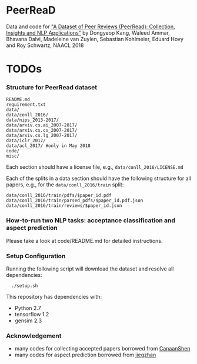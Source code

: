 # PeerReaD
Data and code for ["A Dataset of Peer Reviews (PeerRead): Collection, Insights and NLP Applications"](http://arxiv.org) by Dongyeop Kang, Waleed Ammar, Bhavana Dalvi, Madeleine van Zuylen, Sebastian Kohlmeier, Eduard Hovy and Roy Schwartz, NAACL 2018


# TODOs


### Structure for PeerRead dataset

```
README.md
requirement.txt
data/
data/conll_2016/
data/nips_2013-2017/
data/arxiv.cs.ai_2007-2017/
data/arxiv.cs.cs_2007-2017/
data/arxiv.cs.lg_2007-2017/
data/iclr_2017/
data/acl_2017/ #only in May 2018
code/
misc/
```

Each section should have a license file, e.g., `data/conll_2016/LICENSE.md`

Each of the splits in a data section should have the following structure for all papers, e.g., for the `data/conll_2016/train` split:
```
data/conll_2016/train/pdfs/$paper_id.pdf
data/conll_2016/train/parsed_pdfs/$paper_id.pdf.json
data/conll_2016/train/reviews/$paper_id.json
```


### How-to-run two NLP tasks: acceptance classification and aspect prediction
Please take a look at code/README.md for detailed instructions.


### Setup Configuration

Running the following script will download the dataset and resolve all dependencies:
```
  ./setup.sh
```

This repository has dependencies with:

 * Python 2.7
 * tensorflow 1.2
 * gensim 2.3

### Acknowledgement
 - many codes for collecting accepted papers borrowed from [CanaanShen](https://github.com/CanaanShen/DataProcessor/tree/master/src/Crawler)
 - many codes for aspect prediction borrowed from [jiegzhan](https://github.com/jiegzhan/multi-class-text-classification-cnn-rnn)

